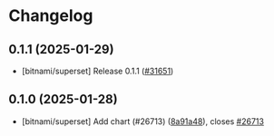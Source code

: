 # Changelog

## 0.1.1 (2025-01-29)

* [bitnami/superset] Release 0.1.1 ([#31651](https://github.com/bitnami/charts/pull/31651))

## 0.1.0 (2025-01-28)

* [bitnami/superset] Add chart (#26713) ([8a91a48](https://github.com/bitnami/charts/commit/8a91a4864d11cd079ca6dfe15cbdd8cc5654008c)), closes [#26713](https://github.com/bitnami/charts/issues/26713)
